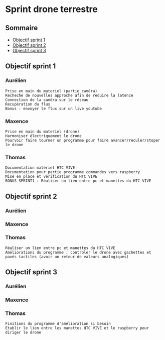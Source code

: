# Sprint drone terrestre

## Sommaire

* [Objectif sprint 1](#sprint1)
* [Objectif sprint 2](#sprint2)
* [Objectif sprint 3](#sprint3)

<a name="sprint1"></a>
## Objectif sprint 1

### Aurélien

    Prise en main du materiel (partie caméra)
    Recheche de nouvelles approche afin de reduire la latence
    Connection de la caméra sur le réseau
    Recupération du flux
    Bonus : envoyer le flux sur un live youtube

### Maxence

    Prise en main du materiel (drone)
    Harmoniser électriquement le drone
    Pourvoir faire tourner un programme pour faire avancer/reculer/stoper le drone 

### Thomas

    Documentation matériel HTC VIVE
    Documentation pour partie programme commandes vers raspberry
    Mise en place et vérification du HTC VIVE
    BONUS SPRINT1 : Réaliser un lien entre pc et manettes du HTC VIVE


<a name="sprint2"></a>
## Objectif sprint 2

### Aurélien



### Maxence



### Thomas

    Réaliser un lien entre pc et manettes du HTC VIVE
    Améliorations du programme : controler le drone avec gachettes et pavés tactiles (avoir un retour de valeurs analogiques)

<a name="sprint3"></a>
## Objectif sprint 3

### Aurélien



### Maxence



### Thomas
    Finitions du programme d'amélioration si besoin
    Etablir le lien entre les manettes HTC VIVE et le raspberry pour diriger le drone

